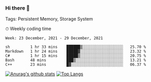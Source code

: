 ### Hi there 👋

Tags: Persistent Memory, Storage System

<!--

[![Anurag's github stats](https://github-readme-stats.vercel.app/api?username=wwyf)](https://github.com/anuraghazra/github-readme-stats)

[![Anurag's github stats](https://github-readme-stats.vercel.app/api?username=wwyf&count_private=true)](https://github.com/anuraghazra/github-readme-stats)


[![Top Langs](https://github-readme-stats.vercel.app/api/top-langs/?username=wwyf&count_private=true&&hide=jupyter%20notebook,html)](https://github.com/anuraghazra/github-readme-stats)



-->


⏱ Weekly coding time

<!--START_SECTION:waka-->
```text
Week: 23 December, 2021 - 29 December, 2021

sh         1 hr 33 mins    ██████▒░░░░░░░░░░░░░░░░░░   25.70 % 
Markdown   1 hr 24 mins    █████▓░░░░░░░░░░░░░░░░░░░   23.32 % 
C#         1 hr 15 mins    █████▒░░░░░░░░░░░░░░░░░░░   20.75 % 
Bash       48 mins         ███▒░░░░░░░░░░░░░░░░░░░░░   13.21 % 
C++        23 mins         █▓░░░░░░░░░░░░░░░░░░░░░░░   06.37 % 
```
<!--END_SECTION:waka-->



[![Anurag's github stats](https://github-readme-stats.vercel.app/api?username=wwyf&count_private=true&show_icons=true&hide_border=true)](https://github.com/anuraghazra/github-readme-stats) [![Top Langs](https://github-readme-stats.vercel.app/api/top-langs/?username=wwyf&count_private=true&hide=jupyter%20notebook,html,OpenEdge%20ABL&langs_count=10&layout=compact&hide_border=true)](https://github.com/anuraghazra/github-readme-stats)

<!--

[![willianrod's wakatime stats](https://github-readme-stats.vercel.app/api/wakatime?username=wwyf)](https://github.com/anuraghazra/github-readme-stats)


-->

